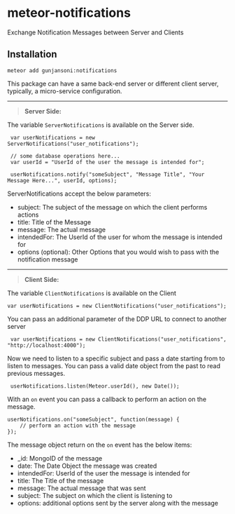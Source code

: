 meteor-notifications
====================
Exchange Notification Messages between Server and Clients

Installation
------------

    meteor add gunjansoni:notifications
   

This package can have a same back-end server or different client server, typically, a micro-service configuration.


----------


>  **Server Side:**

 The variable `ServerNotifications` is available on the Server side.

     var userNotifications = new ServerNotifications("user_notifications");
     
     // some database operations here...
     var userId = "UserId of the user the message is intended for";
     
     userNotifications.notify("someSubject", "Message Title", "Your Message Here...", userId, options);

ServerNotifications accept the below parameters:

 - subject: The subject of the message on which the client performs actions
 - title: Title of the Message
 - message: The actual message
 - intendedFor: The UserId of the user for whom the message is intended for
 - options (optional): Other Options that you would wish to pass with the notification message

----------

> **Client Side:**

The variable `ClientNotifications` is available on the Client

    var userNotifications = new ClientNotifications("user_notifications");

You can pass an additional parameter of the DDP URL to connect to another server

     var userNotifications = new ClientNotifications("user_notifications", "http://localhost:4000");

Now we need to listen to a specific subject and pass a date starting from to listen to messages. You can pass a valid date object from the past to read previous messages.

     userNotifications.listen(Meteor.userId(), new Date());

With an `on` event you can pass a callback to perform an action on the message.

    userNotifications.on("someSubject", function(message) {
        // perform an action with the message
    });

The message object return on the `on` event has the below items:

 - _id: MongoID of the message
 - date: The Date Object the message was created
 - intendedFor: UserId of the user the message is intended for
 - title: The Title of the message
 - message: The actual message that was sent
 - subject: The subject on which the client is listening to
 - options: additional options sent by the server along with the message
